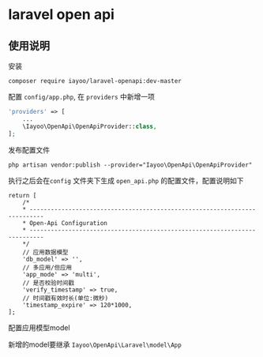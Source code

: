 # laravel open api

## 使用说明

安装

```
composer require iayoo/laravel-openapi:dev-master
```

配置 `config/app.php`, 在 `providers` 中新增一项
```php
'providers' => [
    ...
    \Iayoo\OpenApi\OpenApiProvider::class,
];
``` 

发布配置文件

```shell script
php artisan vendor:publish --provider="Iayoo\OpenApi\OpenApiProvider"
```

执行之后会在`config` 文件夹下生成 `open_api.php` 的配置文件，配置说明如下

```shell script
return [
    /*
    * --------------------------------------------------------------------------
    * Open-Api Configuration
    * --------------------------------------------------------------------------
    */
    // 应用数据模型
    'db_model' => '',
    // 多应用/但应用
    'app_mode' => 'multi',
    // 是否校验时间戳
    'verify_timestamp' => true,
    // 时间戳有效时长(单位:微秒)
    'timestamp_expire' => 120*1000,
];
```

配置应用模型model

新增的model要继承 `Iayoo\OpenApi\Laravel\model\App`





